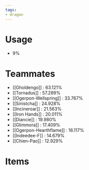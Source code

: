 ```yaml
---
tags:
- dragon
---
```

# Usage
- 9%
# Teammates
- [[Gholdengo]] : 63.121%
- [[Tornadus]] : 57.289%
- [[Ogerpon-Wellspring]] : 33.767%
- [[Sinistcha]] : 24.928%
- [[Incineroar]] : 21.563%
- [[Iron Hands]] : 20.011%
- [[Diancie]] : 19.980%
- [[Glimmora]] : 17.409%
- [[Ogerpon-Hearthflame]] : 16.117%
- [[Indeedee-F]] : 14.679%
- [[Chien-Pao]] : 12.929%
# Items